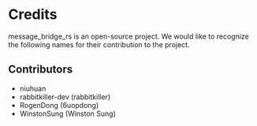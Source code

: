 # Credits

message_bridge_rs is an open-source project. We would like to recognize the
following names for their contribution to the project.

## Contributors
<!-- BEGIN CONTRIBUTOR LIST -->
* niuhuan
* rabbitkiller-dev (rabbitkiller)
* RogenDong (6uopdong)
* WinstonSung (Winston Sung)
<!-- END CONTRIBUTOR LIST -->
